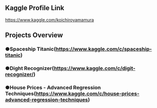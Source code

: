 ## Kaggle Profile Link<br>
https://www.kaggle.com/koichiroyamamura<br>
## Projects Overview<br>
### ●Spaceship Titanic(https://www.kaggle.com/c/spaceship-titanic)<br>
### ●Dight Recognizer(https://www.kaggle.com/c/digit-recognizer/)<br>
### ●House Prices - Advanced Regression Techniques(https://www.kaggle.com/c/house-prices-advanced-regression-techniques)</br>

